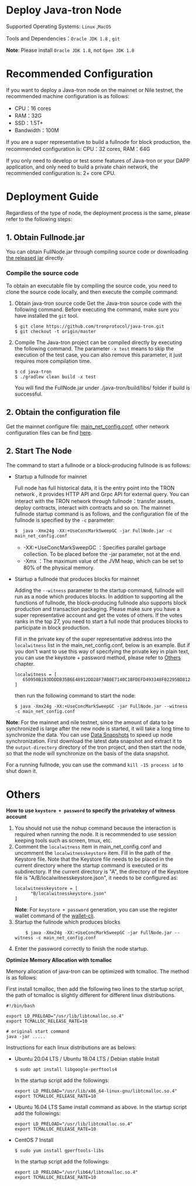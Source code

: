 # Deploy Java-tron Node

Supported Operating Systems: `Linux` ,`MacOS`

Tools and Dependencies：`Oracle JDK 1.8` , `git`

**Note**: Please install `Oracle JDK 1.8`, not `Open JDK 1.8`

# Recommended Configuration
If you want to deploy a Java-tron node on the mainnet or Nile testnet, the recommended machine configuration is as follows:

* CPU：16 cores 
* RAM：32G 
* SSD：1.5T+
* Bandwidth：100M 

If you are a super representative to build a fullnode for block production, the recommended configuration is: CPU：32 cores, RAM：64G

If you only need to develop or test some features of Java-tron or your DAPP application, and only need to build a private chain network, the recommended configuration is: 2+ core CPU.

# Deployment Guide
Regardless of the type of node, the deployment process is the same, please refer to the following steps:
## 1. Obtain Fullnode.jar
You can obtain FullNode.jar through compiling source code or downloading [the released jar](https://github.com/tronprotocol/java-tron/releases) directly.

### Compile the source code
To obtain an executable file by compiling the source code, you need to clone the source code locally, and then execute the compile command:

1. Obtain java-tron source code
    Get the Java-tron source code with the following command. Before executing the command, make sure you have installed the `git` tool.

    ```
    $ git clone https://github.com/tronprotocol/java-tron.git
    $ git checkout -t origin/master
    ```
2. Compile
    The Java-tron project can be compiled directly by executing the following command. The parameter `-x test` means to skip the execution of the test case, you can also remove this parameter, it just requires more compilation time.

    ```
    $ cd java-tron
    $ ./gradlew clean build -x test
    ```
    You will find the FullNode.jar under ./java-tron/build/libs/ folder if build is successful.


## 2. Obtain the configuration file
Get the mainnet configure file: [main_net_config.conf](https://github.com/tronprotocol/tron-deployment/blob/master/main_net_config.conf), other network configuration files can be find [here](https://github.com/tronprotocol/tron-deployment).

## 2. Start The Node
The command to start a fullnode or a block-producing fullnode is as follows:

* Startup a fullnode for mainnet

    Full node has full historical data, it is the entry point into the TRON network , it provides HTTP API and Grpc API for external query. You can interact with the TRON network through fullnode：transfer assets, deploy contracts, interact with contracts and so on. The mainnet fullnode startup command is as follows, and the configuration file of the fullnode is specified by the `-c` parameter: 

    ```
    $  java -Xmx24g -XX:+UseConcMarkSweepGC -jar FullNode.jar -c main_net_config.conf
    ```

    * -XX:+UseConcMarkSweepGC  ：Specifies parallel garbage collection. To be placed before the -jar parameter, not at the end. 
    * -Xmx  ：The maximum value of the JVM heap, which can be set to 80% of the physical memory.

* Startup a fullnode that produces blocks for mainnet

    Adding the `--witness` parameter to the startup command, fullnode will run as a node which produces blocks. In addition to supporting all the functions of fullnode, the block-producing fullnode also supports block production and transaction packaging. Please make sure you have a super representative account and get the votes of others. If the votes ranks in the top 27, you need to start a full node that produces blocks to participate in block production.
  
    Fill in the private key of the super representative address into the `localwitness` list in the main_net_config.conf, below is an example. But if you don't want to use this way of specifying the private key in plain text, you can use the keystore + password method, please refer to [Others](#others) chapter.

    ```
    localwitness = [
       650950B193DDDDB35B6E48912DD28F7AB0E7140C1BFDEFD493348F02295BD812
    ]
    ```
  
    then run the following command to start the node:
  
    ```
    $ java -Xmx24g -XX:+UseConcMarkSweepGC -jar FullNode.jar --witness -c main_net_config.conf
    ```

**Note**: For the mainnet and nile testnet, since the amount of data to be synchronized is large after the new node is started, it will take a long time to synchronize the data. You can use [Data Snapshots](../backup_restore/#public-backup-data) to speed up node synchronization. First download the latest data snapshot and extract it to the `output-directory` directory of the tron project, and then start the node, so that the node will synchronize on the basis of the data snapshot.

For a running fullnode, you can use the command `kill -15 process id` to shut down it.


# Others
**How to use `keystore + password` to specify the privatekey of witness account**

1. You should not use the nohup command because the interaction is required when running the node. It is recommended to use session keeping tools such as screen, tmux, etc.
2. Comment the `localwitness` item in main_net_config.conf and uncomment the `localwitnesskeystore` item. Fill in the path of the Keystore file. Note that the Keystore file needs to be placed in the current directory where the startup command is executed or its subdirectory. If the current directory is "A", the directory of the Keystore file is "A/B/localwitnesskeystore.json", it needs to be configured as:
    ```
    localwitnesskeystore = [
          "B/localwitnesskeystore.json"
    ]
    ```
    **Note**: For `keystore + password` generation, you can use the register wallet command of the [wallet-cli](https://github.com/tronprotocol/wallet-cli.git).
3. Startup the fullnode which produces blocks
    ```
        $ java -Xmx24g -XX:+UseConcMarkSweepGC -jar FullNode.jar --witness -c main_net_config.conf
    ```
4. Enter the password correctly to finish the node startup.



**Optimize Memory Allocation with tcmalloc**

Memory allocation of java-tron can be optimized with tcmalloc. The method is as follows:

First install tcmalloc, then add the following two lines to the startup script, the path of tcmalloc is slightly different for different linux distributions.

```
#!/bin/bash
  
export LD_PRELOAD="/usr/lib/libtcmalloc.so.4"
export TCMALLOC_RELEASE_RATE=10
  
# original start command
java -jar .....
```

Instructions for each linux distributions are as belows:

* Ubuntu 20.04 LTS / Ubuntu 18.04 LTS / Debian stable
    Install

    ```
    $ sudo apt install libgoogle-perftools4
    ```

    In the startup script add the followings:

    ```
    export LD_PRELOAD="/usr/lib/x86_64-linux-gnu/libtcmalloc.so.4"
    export TCMALLOC_RELEASE_RATE=10
    ```

* Ubuntu 16.04 LTS
    Same install command as above. In the startup script add the followings:

    ```
    export LD_PRELOAD="/usr/lib/libtcmalloc.so.4"
    export TCMALLOC_RELEASE_RATE=10
    ```

* CentOS 7
  Install
    ```
    $ sudo yum install gperftools-libs
    ```
    In the startup script add the followings:
    ```
    export LD_PRELOAD="/usr/lib64/libtcmalloc.so.4"
    export TCMALLOC_RELEASE_RATE=10
    ```